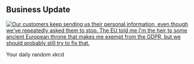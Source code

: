 ## Business Update
[![Our customers keep sending us their personal information, even though we've repeatedly asked them to stop. The EU told me I'm the heir to some ancient European throne that makes me exempt from the GDPR, but we should probably still try to fix that.](https://imgs.xkcd.com/comics/business_update.png)](https://xkcd.com/1997/ "Our customers keep sending us their personal information, even though we've repeatedly asked them to stop. The EU told me I'm the heir to some ancient European throne that makes me exempt from the GDPR, but we should probably still try to fix that.")

Your daily random xkcd
